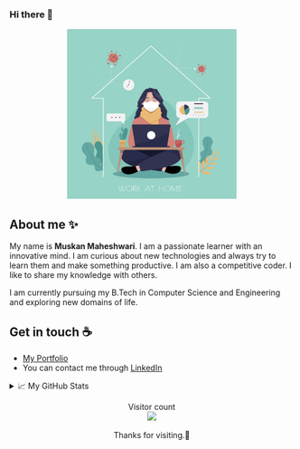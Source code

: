 
### Hi there 🙏

<p align="center"><img src="https://raw.githubusercontent.com/Muskan02/Muskan02/master/dp.jpg" alt="Hello world" width="300px" height="300px"></p>


## About me ✨

My name is <strong>Muskan Maheshwari</strong>. I am a passionate learner with an innovative mind. I am curious about new technologies and always try to learn them and make something productive. I am also a competitive coder. I like to share my knowledge with others. 

I am currently pursuing my B.Tech in Computer Science and Engineering and exploring new domains of life.

## Get in touch :coffee:

- [My Portfolio](https://portfoliomuskan02.herokuapp.com/)
- You can contact me through [LinkedIn](https://www.linkedin.com/in/muskan-maheshwari-1659aa190)

<details>
<summary>📈 My GitHub Stats</summary>
<p><img align="left" src="https://github-readme-stats.vercel.app/api/top-langs?username=Muskan02&show_icons=true&theme=cobalt&hide_border=true&locale=en&layout=compact" alt="muskan02" /></p>

<p>&nbsp;<img align="center" src="https://github-readme-stats.vercel.app/api?username=Muskan02&show_icons=true&theme=cobalt&locale=en" alt="muskan02" /></p>
</details>

<p align="center"> 
  Visitor count<br>
  <img src="https://profile-counter.glitch.me/Muskan02/count.svg" />
</p>

<p align="center">Thanks for visiting.🙂</p>

